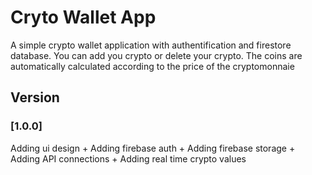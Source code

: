 # Cryto Wallet App
A simple crypto wallet application with authentification and firestore database. You can add you crypto or delete your crypto. The coins are automatically calculated according to the price of the cryptomonnaie 

## Version

### [1.0.0] 
Adding ui design + Adding firebase auth + Adding firebase storage + Adding API connections + Adding real time crypto values